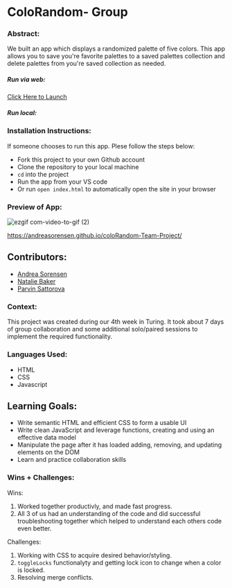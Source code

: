 
# ColoRandom- Group

### Abstract:
We built an app which displays a randomized palette of five colors. This app allows you to save you're favorite palettes to a saved palettes collection and delete palettes from you're saved collection as needed.

##### Run via web:
[Click Here to Launch](https://sulton88mehron90.github.io/coloRandom-Team-Project/)

##### Run local:
### Installation Instructions:
If someone chooses to run this app. Plese follow the steps below:
 - Fork this project to your own Github account
 - Clone the repository to your local machine
 - `cd` into the project
 - Run the app from your VS code
 - Or run `open index.html` to automatically open the site in your browser

### Preview of App:

![ezgif com-video-to-gif (2)](https://user-images.githubusercontent.com/125161431/232592215-ca2ed370-6cf9-46c9-910b-83fa8a1cdcd0.gif)


https://andreasorensen.github.io/coloRandom-Team-Project/

## Contributors:
- [Andrea Sorensen](https://github.com/andreasorensen)<br>
- [Natalie Baker](https://github.com/Nathelene)<br>
- [Parvin Sattorova](https://github.com/Sulton88Mehron90)

### Context:
This project was created during our 4th week in Turing. It took about 7 days of group collaboration and some additional solo/paired sessions to implement the required functionality.

### Languages Used:
- HTML
- CSS
- Javascript

## Learning Goals:
- Write semantic HTML and efficient CSS to form a usable UI
- Write clean JavaScript and leverage functions, creating and using an effective data model
- Manipulate the page after it has loaded adding, removing, and updating elements on the DOM
- Learn and practice collaboration skills

### Wins + Challenges:
Wins: 
1. Worked together productivly, and made fast progress.
2. All 3 of us had an understanding of the code and did successful troubleshooting together which helped to understand each others code even better.


Challenges: 
1. Working with CSS to acquire desired behavior/styling. 
2. `toggleLocks` functionalyty and getting lock icon to change when a color is locked.
3. Resolving merge conflicts.


